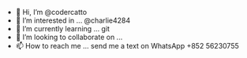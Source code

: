 - 👋 Hi, I’m @codercatto
- 👀 I’m interested in ... @charlie4284
- 🌱 I’m currently learning ... git
- 💞️ I’m looking to collaborate on ... 
- 📫 How to reach me ... send me a text on WhatsApp +852 56230755

<!---
codercatto/codercatto is a ✨ special ✨ repository because its `README.md` (this file) appears on your GitHub profile.
You can click the Preview link to take a look at your changes.
--->

